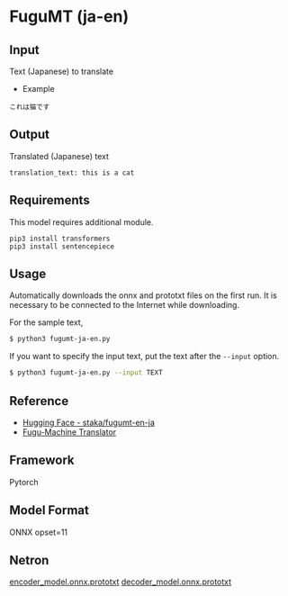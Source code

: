 # FuguMT (ja-en)


## Input

Text (Japanese) to translate


- Example
```
これは猫です
```

## Output

Translated (Japanese) text
```
translation_text: this is a cat
```

## Requirements
This model requires additional module.

```
pip3 install transformers
pip3 install sentencepiece
```

## Usage
Automatically downloads the onnx and prototxt files on the first run.
It is necessary to be connected to the Internet while downloading.

For the sample text,
```bash
$ python3 fugumt-ja-en.py
```

If you want to specify the input text, put the text after the `--input` option.
```bash
$ python3 fugumt-ja-en.py --input TEXT
```

## Reference

- [Hugging Face - staka/fugumt-en-ja](https://huggingface.co/staka/fugumt-ja-en)
- [Fugu-Machine Translator](https://github.com/s-taka/fugumt)

## Framework

Pytorch

## Model Format

ONNX opset=11

## Netron

[encoder_model.onnx.prototxt](https://netron.app/?url=https://storage.googleapis.com/ailia-models/fugumt/encoder_model.onnx.prototxt)
[decoder_model.onnx.prototxt](https://netron.app/?url=https://storage.googleapis.com/ailia-models/fugumt/decoder_model.onnx.prototxt)
